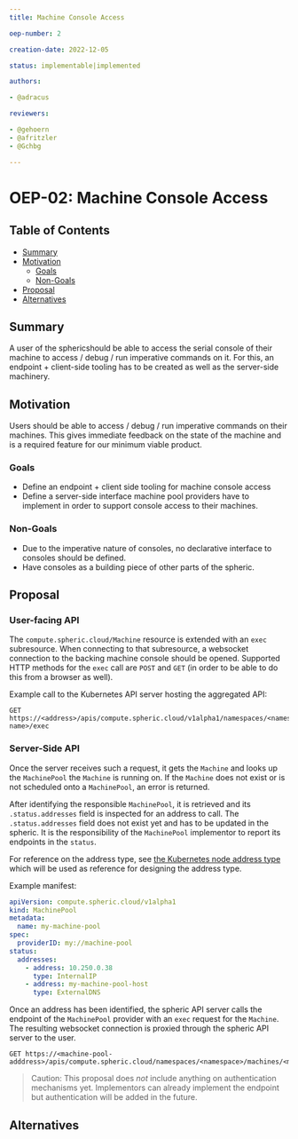 ```yaml
---
title: Machine Console Access

oep-number: 2

creation-date: 2022-12-05

status: implementable|implemented

authors:

- @adracus

reviewers:

- @gehoern
- @afritzler
- @Gchbg

---
```


# OEP-02: Machine Console Access

## Table of Contents

- [Summary](#summary)
- [Motivation](#motivation)
    - [Goals](#goals)
    - [Non-Goals](#non-goals)
- [Proposal](#proposal)
- [Alternatives](#alternatives)

## Summary

A user of the sphericshould be able to access the serial console of their machine
to access / debug / run imperative commands on it. For this, an endpoint + client-side
tooling has to be created as well as the server-side machinery.

## Motivation

Users should be able to access / debug / run imperative commands on their machines.
This gives immediate feedback on the state of the machine and is a required feature for
our minimum viable product.

### Goals

* Define an endpoint + client side tooling for machine console access
* Define a server-side interface machine pool providers have to implement in order to
  support console access to their machines.

### Non-Goals

* Due to the imperative nature of consoles, no declarative interface to consoles should be defined.
* Have consoles as a building piece of other parts of the spheric.

## Proposal

### User-facing API

The `compute.spheric.cloud/Machine` resource is extended with an `exec` subresource. When connecting
to that subresource, a websocket connection to the backing machine console should be opened.
Supported HTTP methods for the `exec` call are `POST` and `GET` (in order to be able to do this from a browser
as well).

Example call to the Kubernetes API server hosting the aggregated API:

```http request
GET https://<address>/apis/compute.spheric.cloud/v1alpha1/namespaces/<namespace>/machines/<machine-name>/exec
```

### Server-Side API

Once the server receives such a request, it gets the `Machine` and looks up the `MachinePool` the `Machine`
is running on. If the `Machine` does not exist or is not scheduled onto a `MachinePool`, an error is returned.

After identifying the responsible `MachinePool`, it is retrieved and its `.status.addresses` field is inspected
for an address to call. The `.status.addresses` field does not exist yet and has to be updated in the spheric.
It is the responsibility of the `MachinePool` implementor to report its endpoints in the `status`.

For reference on the address type, see
[the Kubernetes node address type](https://kubernetes.io/docs/reference/generated/kubernetes-api/v1.23/#nodeaddress-v1-core)
which will be used as reference for designing the address type.

Example manifest:

```yaml
apiVersion: compute.spheric.cloud/v1alpha1
kind: MachinePool
metadata:
  name: my-machine-pool
spec:
  providerID: my://machine-pool
status:
  addresses:
    - address: 10.250.0.38
      type: InternalIP
    - address: my-machine-pool-host
      type: ExternalDNS
```

Once an address has been identified, the spheric API server calls the endpoint of the `MachinePool` provider
with an `exec` request for the `Machine`. The resulting websocket connection is proxied through the spheric API
server to the user.

```http request
GET https://<machine-pool-adddress>/apis/compute.spheric.cloud/namespaces/<namespace>/machines/<machine>/exec
```

> Caution: This proposal does *not* include anything on authentication mechanisms yet. Implementors can already
> implement the endpoint but authentication will be added in the future.

## Alternatives
